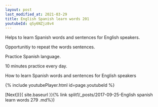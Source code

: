 ```yaml
---
layout: post
last_modified_at: 2021-03-29
title: English Spanish learn words 201 
youtubeId: qSy6NZjz8v4
---
```

 
 
Helps to learn Spanish words and sentences for English speakers.

Opportunitiy to repeat the words sentences. 

Practice Spanish language. 
 
10 minutes practice every day. 
 
How to learn Spanish words and sentences for English speakers 
 
{% include youtubePlayer.html id=page.youtubeId %}
 
 
[Next]({{ site.baseurl }}{% link  split1/_posts/2017-09-25-English spanish learn words 279 .md%})
 
